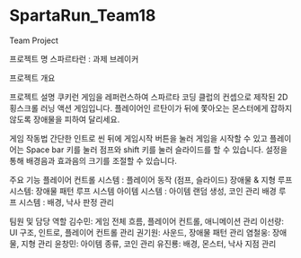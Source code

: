 # SpartaRun_Team18
Team Project

프로젝트 명
스파르타런 : 과제 브레이커


프로젝트 개요


프로젝트 설명
쿠키런 게임을 레퍼런스하여 스파르타 코딩 클럽의 컨셉으로 제작된 2D 횡스크롤 러닝 액션 게임입니다. 
플레이어인 르탄이가 뒤에 쫓아오는 몬스터에게 잡하지 않도록 장애물을 피하여 달리세요. 


게임 작동법
간단한 인트로 씬 뒤에 게임시작 버튼을 눌러 게임을 시작할 수 있고
플레이어는 Space bar 키를 눌러 점프와 shift 키를 눌러 슬라이드를 할 수 있습니다. 
설정을 통해 배경음과 효과음의 크기를 조절할 수 있습니다. 


주요 기능 
플레이어 컨트롤 시스템 : 플레이어 동작 (점프, 슬라이드)
장애물 & 지형 루프 시스템: 장애물 패턴 루프 시스템 
아이템 시스템 : 아이템 랜덤 생성, 코인 관리
배경 루프 시스템 : 배경, 낙사 판정 관리


팀원 및 담당 역할
김수민: 게임 전체 흐름, 플레이어 컨트롤, 애니메이션 관리
이선량: UI 구조, 인트로, 플레이어 컨트롤 관리
권기원: 사운드, 장애물 패턴 관리 
염철웅: 장애물, 지형 관리
윤창민: 아이템 종류, 코인 관리 
유진룡: 배경, 몬스터, 낙사 지점 관리
